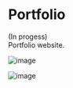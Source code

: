 # Portfolio
(In progess) <br>
Portfolio website.


![image](https://github.com/Isha3007/Portfolio/assets/112820841/d104e393-5700-4efd-b310-edb63fe30ec1)


![image](https://github.com/Isha3007/Portfolio/assets/112820841/d59d78af-8d5d-491e-aa66-78b46728af94)

